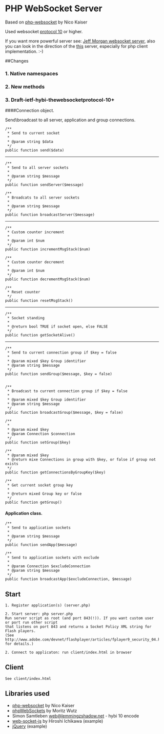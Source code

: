 PHP WebSocket Server
====================

Based on [php-websocket](https://github.com/nicokaiser/php-websocket) by Nico Kaiser

Used websocket [protocol 10](http://tools.ietf.org/html/draft-ietf-hybi-thewebsocketprotocol-10) or higher.

If you want more powerful server see: [Jeff Morgan websocket server](https://github.com/jam1401/PHP-Websockets-Server), also you can look in the direction of the [this](https://github.com/lemmingzshadow/php-websocket) server, especially for php client implementation. :-)

##Changes

### 1. Native namespaces

### 2. New methods

### 3. Draft-ietf-hybi-thewebsocketprotocol-10+

####Connection object.

Send\broadcast to all server, application and group connections.

    /**
     * Send to current socket
     * 
     * @param string $data 
     */
    public function send($data)

-------------------------------------------------------

    /**
     * Send to all server sockets
     * 
     * @param string $message 
     */
    public function sendServer($message)

    /**
     * Broadcats to all server sockets
     * 
     * @param string $message 
     */
    public function broadcastServer($message)

-------------------------------------------------------
    
    /**
     * Custom counter increment
     * 
     * @param int $num 
     */
    public function incrementMsgStack($num)

    /**
     * Custom counter decrement
     * 
     * @param int $num 
     */
    public function decrementMsgStack($num)

    /**
     * Reset counter
     */
    public function resetMsgStack()

-------------------------------------------------------
    
    /**
     * Socket standing
     * 
     * @return bool TRUE if socket open, else FALSE
     */
    public function getSocketAlive()

-------------------------------------------------------
    
    /**
     * Send to current connection group if $key = false
     * 
     * @param mixed $key Group identifier
     * @param string $message 
     */
    public function sendGroup($message, $key = false)


    /**
     * Broadcast to current connection group if $key = false
     *
     * @param mixed $key Group identifier
     * @param string $message 
     */
    public function broadcastGroup($message, $key = false)

    /**
     *
     * @param mixed $key
     * @param Connection $connection 
     */
    public function setGroup($key)

    /**
     * @param mixed $key
     * @return mixe Connections in group with $key, or false if group not exists
     */
    public function getConnectionsByGroupKey($key)

    /**
     * Get current socket group key
     * 
     * @return mixed Group key or false
     */
    public function getGroup()

#### Application class.

    /**
     * Send to application sockets
     * 
     * @param string $message 
     */
    public function sendApp($message)

    /**
     * Send to application sockets with exclude
     *
     * @param Connection $excludeConnection
     * @param string $message 
     */
    public function broadcastApp($excludeConnection, $message)

## Start

    1. Register application(s) (server.php)
    
    2. Start server: php server.php
    Run server script as root (and port 843(!)). If you want custom user or port run other script
    that listens on port 843 and returns a Socket Policy XML string for Flash players.
    (See http://www.adobe.com/devnet/flashplayer/articles/fplayer9_security_04.html for details.)

    2. Connect to applicaton: run client/index.html in browser

## Client

    See client/index.html

## Libraries used

- [php-websocket](https://github.com/nicokaiser/php-websocket) by Nico Kaiser 
- [phpWebSockets](http://code.google.com/p/phpwebsockets/) by Moritz Wutz
- Simon Samtleben <web@lemmingzshadow.net> - hybi 10 encode 
- [web-socket-js](http://github.com/gimite/web-socket-js) by Hiroshi Ichikawa (example)
- [jQuery](http://jquery.com/) (example)
